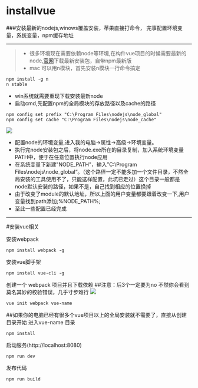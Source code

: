 # installvue
###安装最新的nodejs,winows覆盖安装，苹果直接打命令，
完事配置环境变量，系统变量，npm缓存地址

***

>* 很多环境现在需要依赖node等环境,在构件vue项目的时候需要最新的node,[官网](https://nodejs.org/en/)下载最新安装包，自带npm最新版
>* mac 可以用n模块，首先安装n模块一行命令搞定

```
npm install -g n
n stable
```
* win系统就需要重现下载安装最新node
* 启动cmd,先配置npm的全局模块的存放路径以及cache的路径
```
npm config set prefix "C:\Program Files\nodejs\node_global"
npm config set cache "C:\Program Files\nodejs\node_cache"
```
<img src="https://github.com/yangjingjing1234/installvue/blob/master/Image.png">

* 配置node的环境变量,进入我的电脑→属性→高级→环境变量。
* 执行完node安装包之后，将node.exe所在的目录复制，加入系统环境变量PATH中，便于在任意位置执行node应用
* 在系统变量下新建"NODE_PATH"，输入”C:\Program Files\nodejs\node_global“。（这个路径一定不能多加一个文件目录，不然全局安装的工具使用不了，只能这样配置，此坑已走过）这个目录一般都是node默认安装的路径，如果不是，自己找到相应的位置换掉
* 由于改变了module的默认地址，所以上面的用户变量都要跟着改变一下,用户变量找到path添加;%NODE_PATH%;
* 至此一些配置已经完成

***

#安装vue相关

安装webpack
```
npm install webpack -g
```
安装vue脚手架
```
npm install vue-cli -g
```

创建一个 webpack 项目并且下载依赖
##注意：后3个一定要为no  不然你会看到莫名其妙的校验错误，几乎寸步难行
<img src="https://github.com/yangjingjing1234/installvue/blob/master/Image1.png">
```
vue init webpack vue-name
```
##如果你的电脑已经有很多个vue项目以上的全局安装就不需要了，直接从创建目录开始
进入vue-name 目录
```
npm install 
```

启动服务(http://localhost:8080)

```
npm run dev
```
发布代码

```
npm run build
```
